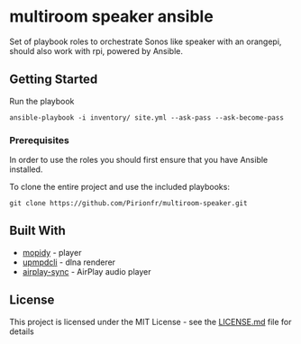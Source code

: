 # multiroom speaker ansible

Set of playbook roles to orchestrate Sonos like speaker with an orangepi, should also work with rpi, powered by Ansible.

## Getting Started

Run the playbook

```
ansible-playbook -i inventory/ site.yml --ask-pass --ask-become-pass
```


### Prerequisites

In order to use the roles you should first ensure that you have Ansible installed.

To clone the entire project and use the included playbooks:

```
git clone https://github.com/Pirionfr/multiroom-speaker.git
```



## Built With

* [mopidy](https://www.mopidy.com/) - player
* [upmpdcli](https://www.lesbonscomptes.com/upmpdcli/) - dlna renderer
* [airplay-sync](https://github.com/mikebrady/shairport-sync) - AirPlay audio player


## License

This project is licensed under the MIT License - see the [LICENSE.md](LICENSE.md) file for details


